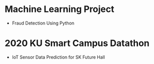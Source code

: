 # Machine Learning Project
- Fraud Detection Using Python

# 2020 KU Smart Campus Datathon
- IoT Sensor Data Prediction for SK Future Hall
